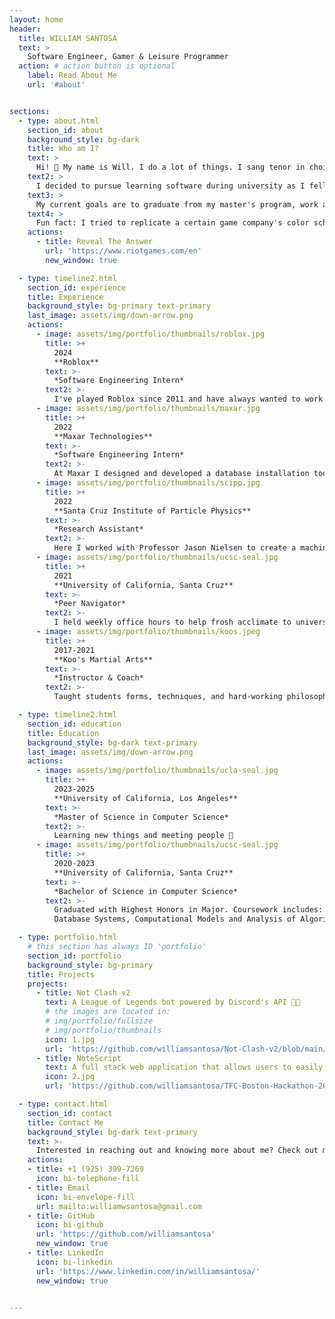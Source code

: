 ```yaml
---
layout: home
header:
  title: WILLIAM SANTOSA
  text: >
    Software Engineer, Gamer & Leisure Programmer
  action: # action button is optional
    label: Read About Me
    url: '#about'


sections:
  - type: about.html
    section_id: about
    background_style: bg-dark
    title: Who am I?
    text: >
      Hi! 👋 My name is Will. I do a lot of things. I sang tenor in choir, practiced taekwondo and kung fu, played video games, wrote stories, dreamt of goofy things, and much more. 
    text2: >
      I decided to pursue learning software during university as I fell in love with solving problems and continuously learning new things. That, coupled with my lifelong vision of inspiring and making people happy through my work, has led me to wanting to master my craft.
    text3: >
      My current goals are to graduate from my master's program, work as a software engineer at a game company, and to build something(s) that entices me to wake up in morning.
    text4: >
      Fun fact: I tried to replicate a certain game company's color scheme and design on my website. Can you guess what who it is? 👊
    actions:
      - title: Reveal The Answer
        url: 'https://www.riotgames.com/en'
        new_window: true

  - type: timeline2.html
    section_id: experience
    title: Experience
    background_style: bg-primary text-primary
    last_image: assets/img/down-arrow.png
    actions:
      - image: assets/img/portfolio/thumbnails/roblox.jpg
        title: >+
          2024
          **Roblox**
        text: >-
          *Software Engineering Intern*
        text2: >-
          I've played Roblox since 2011 and have always wanted to work with them! Excited for this upcoming summer! ٩(^ᗜ^ )و
      - image: assets/img/portfolio/thumbnails/maxar.jpg
        title: >+
          2022
          **Maxar Technologies**
        text: >-
          *Software Engineering Intern*
        text2: >-
          At Maxar I designed and developed a database installation tool for the new Intelsat satellites launched by SpaceX. 🚀 I automated and optimized weekly database installations of telemetry data and learned about CI/CD, Agile, pull requests, code reviews, and unit/manual testing.
      - image: assets/img/portfolio/thumbnails/scipp.jpg
        title: >+
          2022
          **Santa Cruz Institute of Particle Physics**
        text: >-
          *Research Assistant*
        text2: >-
          Here I worked with Professor Jason Nielsen to create a machine learning program with neural networks that identifies factors correlating to the formation of the Higgs Boson with an approximately 80% validation accuracy from sample size of 200,000+ events.
      - image: assets/img/portfolio/thumbnails/ucsc-seal.jpg
        title: >+
          2021
          **University of California, Santa Cruz**
        text: >-
          *Peer Navigator*
        text2: >-
          I held weekly office hours to help frosh acclimate to university and homework. Graded and gave feedback to 50+ students from pool of 200+ weekly. Planned and supervised university affiliated events.
      - image: assets/img/portfolio/thumbnails/koos.jpeg
        title: >+
          2017-2021
          **Koo's Martial Arts**
        text: >-
          *Instructor & Coach*
        text2: >-
          Taught students forms, techniques, and hard-working philosophy of Taekwondo. 🥋 Supervised and coached students at tournaments and events.

  - type: timeline2.html
    section_id: education
    title: Education
    background_style: bg-dark text-primary
    last_image: assets/img/down-arrow.png
    actions:
      - image: assets/img/portfolio/thumbnails/ucla-seal.jpg
        title: >+
          2023-2025
          **University of California, Los Angeles**
        text: >-
          *Master of Science in Computer Science*
        text2: >-
          Learning new things and meeting people 🙂
      - image: assets/img/portfolio/thumbnails/ucsc-seal.jpg
        title: >+
          2020-2023
          **University of California, Santa Cruz**
        text: >-
          *Bachelor of Science in Computer Science*
        text2: >-
          Graduated with Highest Honors in Major. Coursework includes: 
          Database Systems, Computational Models and Analysis of Algorithms, Principles of Computer System Design, Computer Architecture, and Computer Graphics.

  - type: portfolio.html
    # this section has always ID 'portfolio'
    section_id: portfolio
    background_style: bg-primary
    title: Projects
    projects:
      - title: Not Clash v2
        text: A League of Legends bot powered by Discord's API 🤖💥
        # the images are located in:
        # img/portfolio/fullsize
        # img/portfolio/thumbnails
        icon: 1.jpg
        url: 'https://github.com/williamsantosa/Not-Clash-v2/blob/main/'
      - title: NoteScript
        text: A full stack web application that allows users to easily generate notes for transcripts 🖊️
        icon: 2.jpg
        url: 'https://github.com/williamsantosa/TFC-Boston-Hackathon-2023'

  - type: contact.html
    section_id: contact
    title: Contact Me
    background_style: bg-dark text-primary
    text: >-
      Interested in reaching out and knowing more about me? Check out my socials below!
    actions:
    - title: +1 (925) 399-7269
      icon: bi-telephone-fill
    - title: Email
      icon: bi-envelope-fill
      url: mailto:williamwsantosa@gmail.com
    - title: GitHub
      icon: bi-github
      url: 'https://github.com/williamsantosa'
      new_window: true
    - title: LinkedIn
      icon: bi-linkedin
      url: 'https://www.linkedin.com/in/williamsantosa/'
      new_window: true


---
```

